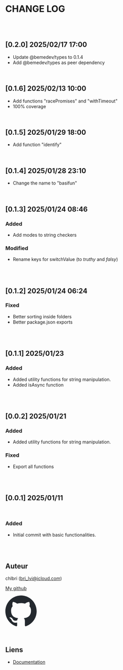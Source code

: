 # CHANGE LOG

<br/>
<br/>

## [0.2.0] 2025/02/17 17:00

- Update @bemedev/types to 0.1.4
- Add @bemedev/types as peer dependency

<br/>

## [0.1.6] 2025/02/13 10:00

- Add functions "racePromises" and "withTimeout"
- 100% coverage

<br/>

## [0.1.5] 2025/01/29 18:00

- Add function "identify"

<br/>

## [0.1.4] 2025/01/28 23:10

- Change the name to "basifun"

<br/>

## [0.1.3] 2025/01/24 08:46

### Added

- Add modes to string checkers

### Modified

- Rename keys for switchValue (to _truthy_ and _falsy_)

<br/>
<br/>

## [0.1.2] 2025/01/24 06:24

### Fixed

- Better sorting inside folders
- Better package.json exports

<br/>
<br/>

## [0.1.1] 2025/01/23

### Added

- Added utility functions for string manipulation.
- Added isAsync function

<br/>
<br/>

## [0.0.2] 2025/01/21

### Added

- Added utility functions for string manipulation.

### Fixed

- Export all functions

<br/>
<br/>

## [0.0.1] 2025/01/11

<br/>

### Added

- Initial commit with basic functionalities.

<br/>
<br/>

## Auteur

chlbri (bri_lvi@icloud.com)

[My github](https://github.com/chlbri?tab=repositories)

[<svg width="98" height="96" xmlns="http://www.w3.org/2000/svg"><path fill-rule="evenodd" clip-rule="evenodd" d="M48.854 0C21.839 0 0 22 0 49.217c0 21.756 13.993 40.172 33.405 46.69 2.427.49 3.316-1.059 3.316-2.362 0-1.141-.08-5.052-.08-9.127-13.59 2.934-16.42-5.867-16.42-5.867-2.184-5.704-5.42-7.17-5.42-7.17-4.448-3.015.324-3.015.324-3.015 4.934.326 7.523 5.052 7.523 5.052 4.367 7.496 11.404 5.378 14.235 4.074.404-3.178 1.699-5.378 3.074-6.6-10.839-1.141-22.243-5.378-22.243-24.283 0-5.378 1.94-9.778 5.014-13.2-.485-1.222-2.184-6.275.486-13.038 0 0 4.125-1.304 13.426 5.052a46.97 46.97 0 0 1 12.214-1.63c4.125 0 8.33.571 12.213 1.63 9.302-6.356 13.427-5.052 13.427-5.052 2.67 6.763.97 11.816.485 13.038 3.155 3.422 5.015 7.822 5.015 13.2 0 18.905-11.404 23.06-22.324 24.283 1.78 1.548 3.316 4.481 3.316 9.126 0 6.6-.08 11.897-.08 13.526 0 1.304.89 2.853 3.316 2.364 19.412-6.52 33.405-24.935 33.405-46.691C97.707 22 75.788 0 48.854 0z" fill="#24292f"/></svg>](https://github.com/chlbri?tab=repositories)

<br/>

## Liens

- [Documentation](https://github.com/chlbri/basifun)
